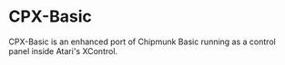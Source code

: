 # CPX-Basic
CPX-Basic is an enhanced port of Chipmunk Basic running as a control panel inside Atari's XControl.
